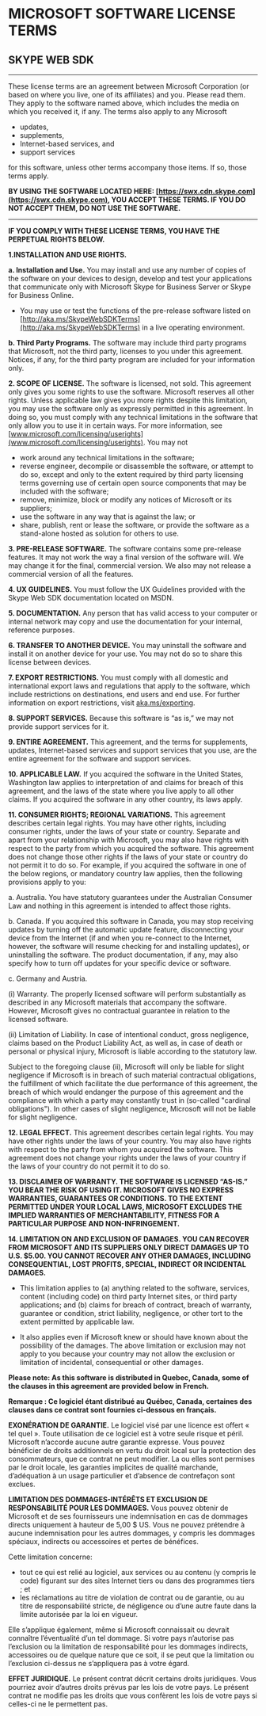 # MICROSOFT SOFTWARE LICENSE TERMS
## SKYPE WEB SDK 
--------------------

These license terms are an agreement between Microsoft Corporation (or based on where you live, one of its affiliates) and you. Please read them. They apply to the software named above, which includes the media on which you received it, if any. The terms also apply to any Microsoft  
- updates,
- supplements,
- Internet-based services, and
- support services

for this software, unless other terms accompany those items. If so, those terms apply.

**BY USING THE SOFTWARE LOCATED HERE: [https://swx.cdn.skype.com](https://swx.cdn.skype.com), YOU ACCEPT THESE TERMS. IF YOU DO NOT ACCEPT THEM, DO NOT USE THE SOFTWARE.**

----------

**IF YOU COMPLY WITH THESE LICENSE TERMS, YOU HAVE THE PERPETUAL RIGHTS BELOW.**

**1.INSTALLATION AND USE RIGHTS.** 

**a.	Installation and Use.** You may install and use any number of copies of the software on your devices to design, develop and test your applications that communicate only with Microsoft Skype for Business Server or Skype for Business Online.  
- You may use or test the functions of the pre-release software listed on [http://aka.ms/SkypeWebSDKTerms](http://aka.ms/SkypeWebSDKTerms) in a live operating environment.

**b.	Third Party Programs.** The software may include third party programs that Microsoft, not the third party, licenses to you under this agreement. Notices, if any, for the third party program are included for your information only.

**2.	SCOPE OF LICENSE.** 
The software is licensed, not sold. This agreement only gives you some rights to use the software. Microsoft reserves all other rights. Unless applicable law gives you more rights despite this limitation, you may use the software only as expressly permitted in this agreement. In doing so, you must comply with any technical limitations in the software that only allow you to use it in certain ways. For more information, see [www.microsoft.com/licensing/userights](www.microsoft.com/licensing/userights).
You may not  
- work around any technical limitations in the software;
- reverse engineer, decompile or disassemble the software, or attempt to do so, except and only to the extent required by third party licensing terms governing use of certain open source components that may be included with the software;
- remove, minimize, block or modify any notices of Microsoft or its suppliers; 
- use the software in any way that is against the law; or
- share, publish, rent or lease the software, or provide the software as a stand-alone hosted as solution for others to use.

**3.	PRE-RELEASE SOFTWARE.** The software contains some pre-release features. It may not work the way a final version of the software will. We may change it for the final, commercial version. We also may not release a commercial version of all the features.

**4.	UX GUIDELINES.**  You must follow the UX Guidelines provided with the Skype Web SDK documentation located on MSDN.

**5.	DOCUMENTATION.** Any person that has valid access to your computer or internal network may copy and use the documentation for your internal, reference purposes.
	
**6.	TRANSFER TO ANOTHER DEVICE.** You may uninstall the software and install it on another device for your use. You may not do so to share this license between devices.

**7.	EXPORT RESTRICTIONS.** You must comply with all domestic and international export laws and regulations that apply to the software, which include restrictions on destinations, end users and end use.  For further information on export restrictions, visit [aka.ms/exporting](http://aka.ms/exporting).

**8.	SUPPORT SERVICES.** Because this software is “as is,” we may not provide support services for it.

**9.	ENTIRE AGREEMENT.** This agreement, and the terms for supplements, updates, Internet-based services and support services that you use, are the entire agreement for the software and support services.

**10.	APPLICABLE LAW.** If you acquired the software in the United States, Washington law applies to interpretation of and claims for breach of this agreement, and the laws of the state where you live apply to all other claims. If you acquired the software in any other country, its laws apply.

**11.	CONSUMER RIGHTS; REGIONAL VARIATIONS.** This agreement describes certain legal rights. You may have other rights, including consumer rights, under the laws of your state or country. Separate and apart from your relationship with Microsoft, you may also have rights with respect to the party from which you acquired the software. This agreement does not change those other rights if the laws of your state or country do not permit it to do so. For example, if you acquired the software in one of the below regions, or mandatory country law applies, then the following provisions apply to you:


a. Australia. You have statutory guarantees under the Australian Consumer Law and 
nothing in this agreement is intended to affect those rights.

b.  Canada. If you acquired this software in Canada, you may stop receiving updates by 
turning off the automatic update feature, disconnecting your device from the Internet 
(if and when you re-connect to the Internet, however, the software will resume 
checking for and installing updates), or uninstalling the software. The product 
documentation, if any, may also specify how to turn off updates for your specific device 
or software.

c.	Germany and Austria.
 
\(i\)	Warranty. The properly licensed software will perform substantially as described in 
any Microsoft materials that accompany the software. However, Microsoft gives no 
contractual guarantee in relation to the licensed software.
   
\(ii\)	Limitation of Liability. In case of intentional conduct, gross negligence, claims 
based on the Product Liability Act, as well as, in case of death or personal or 
physical injury, Microsoft is liable according to the statutory law.

Subject to the foregoing clause (ii), Microsoft will only be liable for slight negligence if Microsoft is in breach of such material contractual obligations, the fulfillment of which facilitate the due performance of this agreement, the breach of which would endanger the purpose of this agreement and the compliance with which a party may constantly trust in (so-called "cardinal obligations"). In other cases of slight negligence, Microsoft will not be liable for slight negligence.

**12.	LEGAL EFFECT.** This agreement describes certain legal rights. You may have other rights under the laws of your country. You may also have rights with respect to the party from whom you acquired the software. This agreement does not change your rights under the laws of your country if the laws of your country do not permit it to do so.

**13.	DISCLAIMER OF WARRANTY. THE SOFTWARE IS LICENSED “AS-IS.” YOU BEAR THE RISK OF USING IT. MICROSOFT GIVES NO EXPRESS WARRANTIES, GUARANTEES OR CONDITIONS. TO THE EXTENT PERMITTED UNDER YOUR LOCAL LAWS, MICROSOFT EXCLUDES THE IMPLIED WARRANTIES OF MERCHANTABILITY, FITNESS FOR A PARTICULAR PURPOSE AND NON-INFRINGEMENT.**

**14.	LIMITATION ON AND EXCLUSION OF DAMAGES. YOU CAN RECOVER FROM MICROSOFT AND ITS SUPPLIERS ONLY DIRECT DAMAGES UP TO U.S. $5.00. YOU CANNOT RECOVER ANY OTHER DAMAGES, INCLUDING CONSEQUENTIAL, LOST PROFITS, SPECIAL, INDIRECT OR INCIDENTAL DAMAGES.**

- This limitation applies to (a) anything related to the software, services, content (including code) on third party Internet sites, or third party applications; and (b) claims for breach of contract, breach of warranty, guarantee or condition, strict liability, negligence, or other tort to the extent permitted by applicable law.

- It also applies even if Microsoft knew or should have known about the possibility of the damages. The above limitation or exclusion may not apply to you because your country may not allow the exclusion or limitation of incidental, consequential or other damages.

**Please note: As this software is distributed in Quebec, Canada, some of the clauses in this agreement are provided below in French.**

**Remarque : Ce logiciel étant distribué au Québec, Canada, certaines des clauses dans ce contrat sont fournies ci-dessous en français.**

**EXONÉRATION DE GARANTIE.** Le logiciel visé par une licence est offert « tel quel ». Toute utilisation de ce logiciel est à votre seule risque et péril. Microsoft n’accorde aucune autre garantie expresse. Vous pouvez bénéficier de droits additionnels en vertu du droit local sur la protection des consommateurs, que ce contrat ne peut modifier. La ou elles sont permises par le droit locale, les garanties implicites de qualité marchande, d’adéquation à un usage particulier et d’absence de contrefaçon sont exclues.

**LIMITATION DES DOMMAGES-INTÉRÊTS ET EXCLUSION DE RESPONSABILITÉ POUR LES DOMMAGES.** Vous pouvez obtenir de Microsoft et de ses fournisseurs une indemnisation en cas de dommages directs uniquement à hauteur de 5,00 $ US. Vous ne pouvez prétendre à aucune indemnisation pour les autres dommages, y compris les dommages spéciaux, indirects ou accessoires et pertes de bénéfices.

Cette limitation concerne:
- tout ce qui est relié au logiciel, aux services ou au contenu (y compris le code) figurant sur des sites Internet tiers ou dans des programmes tiers ; et
- les réclamations au titre de violation de contrat ou de garantie, ou au titre de responsabilité stricte, de négligence ou d’une autre faute dans la limite autorisée par la loi en vigueur.

Elle s’applique également, même si Microsoft connaissait ou devrait connaître l’éventualité d’un tel dommage. Si votre pays n’autorise pas l’exclusion ou la limitation de responsabilité pour les dommages indirects, accessoires ou de quelque nature que ce soit, il se peut que la limitation ou l’exclusion ci-dessus ne s’appliquera pas à votre égard.

**EFFET JURIDIQUE.** Le présent contrat décrit certains droits juridiques. Vous pourriez avoir d’autres droits prévus par les lois de votre pays. Le présent contrat ne modifie pas les droits que vous confèrent les lois de votre pays si celles-ci ne le permettent pas.


